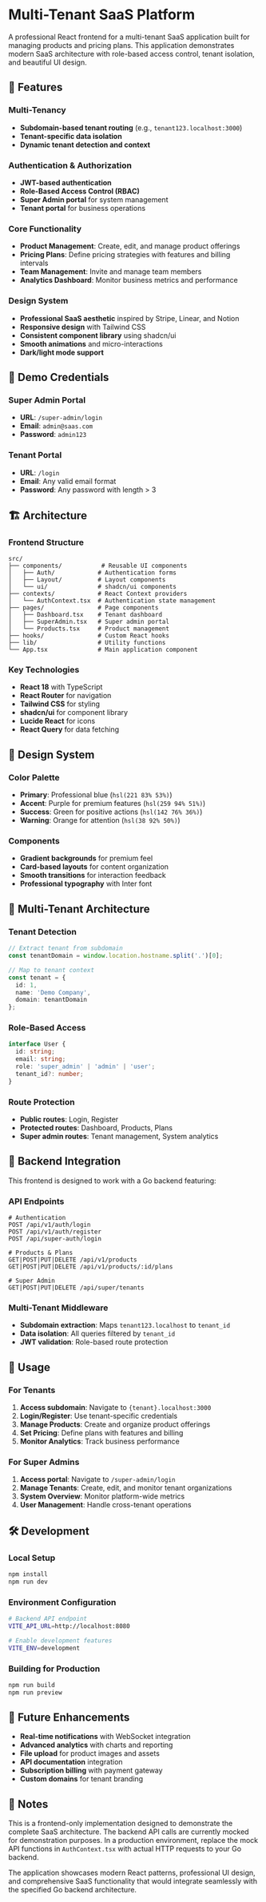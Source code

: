 # Multi-Tenant SaaS Platform

A professional React frontend for a multi-tenant SaaS application built for managing products and pricing plans. This application demonstrates modern SaaS architecture with role-based access control, tenant isolation, and beautiful UI design.

## 🌟 Features

### Multi-Tenancy
- **Subdomain-based tenant routing** (e.g., `tenant123.localhost:3000`)
- **Tenant-specific data isolation**
- **Dynamic tenant detection and context**

### Authentication & Authorization
- **JWT-based authentication**
- **Role-Based Access Control (RBAC)**
- **Super Admin portal** for system management
- **Tenant portal** for business operations

### Core Functionality
- **Product Management**: Create, edit, and manage product offerings
- **Pricing Plans**: Define pricing strategies with features and billing intervals
- **Team Management**: Invite and manage team members
- **Analytics Dashboard**: Monitor business metrics and performance

### Design System
- **Professional SaaS aesthetic** inspired by Stripe, Linear, and Notion
- **Responsive design** with Tailwind CSS
- **Consistent component library** using shadcn/ui
- **Smooth animations** and micro-interactions
- **Dark/light mode support**

## 🚀 Demo Credentials

### Super Admin Portal
- **URL**: `/super-admin/login`
- **Email**: `admin@saas.com`
- **Password**: `admin123`

### Tenant Portal
- **URL**: `/login`
- **Email**: Any valid email format
- **Password**: Any password with length > 3

## 🏗️ Architecture

### Frontend Structure
```
src/
├── components/           # Reusable UI components
│   ├── Auth/            # Authentication forms
│   ├── Layout/          # Layout components
│   └── ui/              # shadcn/ui components
├── contexts/            # React Context providers
│   └── AuthContext.tsx  # Authentication state management
├── pages/               # Page components
│   ├── Dashboard.tsx    # Tenant dashboard
│   ├── SuperAdmin.tsx   # Super admin portal
│   └── Products.tsx     # Product management
├── hooks/               # Custom React hooks
├── lib/                 # Utility functions
└── App.tsx              # Main application component
```

### Key Technologies
- **React 18** with TypeScript
- **React Router** for navigation
- **Tailwind CSS** for styling
- **shadcn/ui** for component library
- **Lucide React** for icons
- **React Query** for data fetching

## 🎨 Design System

### Color Palette
- **Primary**: Professional blue (`hsl(221 83% 53%)`)
- **Accent**: Purple for premium features (`hsl(259 94% 51%)`)
- **Success**: Green for positive actions (`hsl(142 76% 36%)`)
- **Warning**: Orange for attention (`hsl(38 92% 50%)`)

### Components
- **Gradient backgrounds** for premium feel
- **Card-based layouts** for content organization
- **Smooth transitions** for interaction feedback
- **Professional typography** with Inter font

## 🔐 Multi-Tenant Architecture

### Tenant Detection
```typescript
// Extract tenant from subdomain
const tenantDomain = window.location.hostname.split('.')[0];

// Map to tenant context
const tenant = {
  id: 1,
  name: 'Demo Company',
  domain: tenantDomain
};
```

### Role-Based Access
```typescript
interface User {
  id: string;
  email: string;
  role: 'super_admin' | 'admin' | 'user';
  tenant_id?: number;
}
```

### Route Protection
- **Public routes**: Login, Register
- **Protected routes**: Dashboard, Products, Plans
- **Super admin routes**: Tenant management, System analytics

## 🔄 Backend Integration

This frontend is designed to work with a Go backend featuring:

### API Endpoints
```
# Authentication
POST /api/v1/auth/login
POST /api/v1/auth/register
POST /api/super-auth/login

# Products & Plans
GET|POST|PUT|DELETE /api/v1/products
GET|POST|PUT|DELETE /api/v1/products/:id/plans

# Super Admin
GET|POST|PUT|DELETE /api/super/tenants
```

### Multi-Tenant Middleware
- **Subdomain extraction**: Maps `tenant123.localhost` to `tenant_id`
- **Data isolation**: All queries filtered by `tenant_id`
- **JWT validation**: Role-based route protection

## 🎯 Usage

### For Tenants
1. **Access subdomain**: Navigate to `{tenant}.localhost:3000`
2. **Login/Register**: Use tenant-specific credentials
3. **Manage Products**: Create and organize product offerings
4. **Set Pricing**: Define plans with features and billing
5. **Monitor Analytics**: Track business performance

### For Super Admins
1. **Access portal**: Navigate to `/super-admin/login`
2. **Manage Tenants**: Create, edit, and monitor tenant organizations
3. **System Overview**: Monitor platform-wide metrics
4. **User Management**: Handle cross-tenant operations

## 🛠️ Development

### Local Setup
```bash
npm install
npm run dev
```

### Environment Configuration
```bash
# Backend API endpoint
VITE_API_URL=http://localhost:8080

# Enable development features
VITE_ENV=development
```

### Building for Production
```bash
npm run build
npm run preview
```

## 🔮 Future Enhancements

- **Real-time notifications** with WebSocket integration
- **Advanced analytics** with charts and reporting
- **File upload** for product images and assets
- **API documentation** integration
- **Subscription billing** with payment gateway
- **Custom domains** for tenant branding

## 📝 Notes

This is a frontend-only implementation designed to demonstrate the complete SaaS architecture. The backend API calls are currently mocked for demonstration purposes. In a production environment, replace the mock API functions in `AuthContext.tsx` with actual HTTP requests to your Go backend.

The application showcases modern React patterns, professional UI design, and comprehensive SaaS functionality that would integrate seamlessly with the specified Go backend architecture.